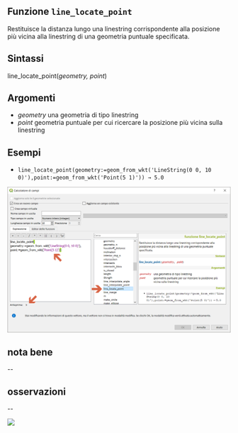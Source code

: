 ## Funzione `line_locate_point`

Restituisce la distanza lungo una linestring corrispondente alla posizione più vicina alla linestring di una geometria puntuale specificata.

## Sintassi

line_locate_point(_geometry, point_)

## Argomenti

* _geometry_ una geometria di tipo linestring
* _point_ geometria puntuale per cui ricercare la posizione più vicina sulla linestring

## Esempi

* `line_locate_point(geometry:=geom_from_wkt('LineString(0 0, 10 0)'),point:=geom_from_wkt('Point(5 1)')) → 5.0`

<img src="/img/geometria/line_locate_point/line_locate_point1.png">

## nota bene

--

## osservazioni

--

<img src="/img/geometria/xline_locate_pointxx/line_locate_point1.png">